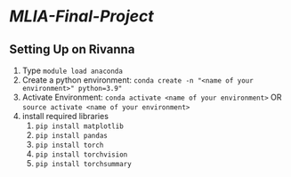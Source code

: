 # ***MLIA-Final-Project***

## **Setting Up on Rivanna**

1. Type `module load anaconda`
2. Create a python environment: `conda create -n "<name of your environment>" python=3.9"`
3. Activate Environment: `conda activate <name of your environment>` OR `source activate <name of your environment>`
4. install required libraries
   1. `pip install matplotlib`
   2. `pip install pandas`
   3. `pip install torch`
   4. `pip install torchvision`
   5. `pip install torchsummary`